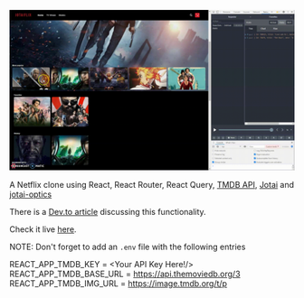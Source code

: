 
![alt text](https://raw.githubusercontent.com/c0d3t3k/joeflix/jotai-optics/JotaiOptics.gif)

A Netflix clone using React, React Router, React Query, [TMDB API](https://developers.themoviedb.org/4/getting-started/authorization), [Jotai](https://github.com/pmndrs/jotai) and [jotai-optics](https://github.com/merisbahti/jotai-optics)

There is a [Dev.to article](https://dev.to/c0d3t3k/jotai-now-with-optics-29ld) discussing this functionality.

Check it live [here](https://codesandbox.io/s/damp-river-tcsp7).

NOTE: Don't forget to add an `.env` file with the following entries

REACT_APP_TMDB_KEY = <Your API Key Here!/>
REACT_APP_TMDB_BASE_URL = https://api.themoviedb.org/3
REACT_APP_TMDB_IMG_URL = https://image.tmdb.org/t/p